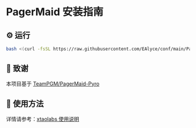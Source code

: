 

# PagerMaid 安装指南



## ⚙️ 运行

```bash
bash <(curl -fsSL https://raw.githubusercontent.com/EAlyce/conf/main/PagerMaid/RXsetup.sh)
````

## 🙏 致谢

本项目基于 [TeamPGM/PagerMaid-Pyro](https://github.com/TeamPGM/PagerMaid-Pyro) 


## 📖 使用方法

详情请参考：[xtaolabs 使用说明](https://xtaolabs.com/#/README)
